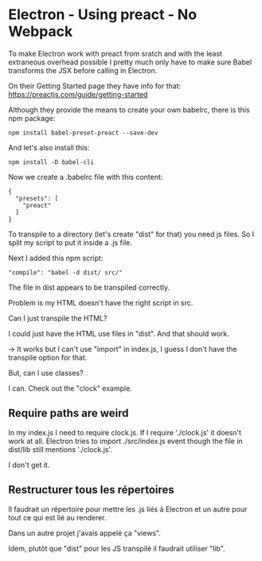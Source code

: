 # Electron - Using preact - No Webpack

To make Electron work with preact from sratch and with the least extraneous overhead possible I pretty much only have to make sure Babel transforms the JSX before calling in Electron.

On their Getting Started page they have info for that: https://preactjs.com/guide/getting-started

Although they provide the means to create your own babelrc, there is this npm package:
```
npm install babel-preset-preact --save-dev
```
And let's also install this:
```
npm install -D babel-cli
```

Now we create a .babelrc file with this content:
```
{
  "presets": [
    "preact"
  ]
}
```

To transpile to a directory (let's create "dist" for that) you need js files. So I split my script to put it inside a .js file.

Next I added this npm script:
```
"compile": "babel -d dist/ src/"
```

The file in dist appears to be transpiled correctly.

Problem is my HTML doesn't have the right script in src.

Can I just transpile the HTML?

I could just have the HTML use files in "dist". And that should work.

-> It works but I can't use "import" in index.js, I guess I don't have the transpile option for that.

But, can I use classes?

I can. Check out the "clock" example.

## Require paths are weird
In my index.js I need to require clock.js. If I require './clock.js' it doesn't work at all. Electron tries to import ./src/index.js event though the file in dist/lib still mentions './clock.js'.

I don't get it.

## Restructurer tous les répertoires
Il faudrait un répertoire pour mettre les .js liés à Electron et un autre pour tout ce qui est lié au renderer.

Dans un autre projet j'avais appelé ça "views".

Idem, plutôt que "dist" pour les JS transpilé il faudrait utiliser "lib".